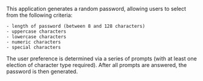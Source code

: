 This application generates a random password, allowing users to select from the following criteria: 

	- length of password (between 8 and 128 characters) 
	- uppercase characters
	- lowercase characters
	- numeric characters 
	- special characters 

The user preference is determined via a series of prompts (with at least one election of character type required). After all prompts are answered, the password is then generated. 
